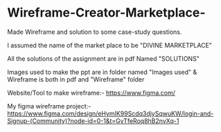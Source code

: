 # Wireframe-Creator-Marketplace-
Made Wireframe and solution to some case-study questions.

I assumed the name of the market place to be "DIVINE MARKETPLACE"

All the solutions of the assignment are in pdf Named "SOLUTIONS"

Images used to make the ppt are in folder named "Images used"
&
Wireframe is both in pdf and "Wireframe" folder

Website/Tool to make wireframe:- https://www.figma.com/

My figma wireframe project:- https://www.figma.com/design/eHymIK99Scdq3djySqwuKW/login-and-Signup-(Community)?node-id=0-1&t=GvTfeRoq8hB2nvXq-1
